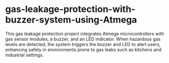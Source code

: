 # gas-leakage-protection-with-buzzer-system-using-Atmega
This gas leakage protection project integrates Atmega microcontrollers with gas sensor modules, a buzzer, and an LED indicator. When hazardous gas levels are detected, the system triggers the buzzer and LED to alert users, enhancing safety in environments prone to gas leaks such as kitchens and industrial settings.
